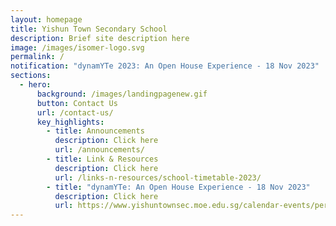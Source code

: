 ```yaml
---
layout: homepage
title: Yishun Town Secondary School
description: Brief site description here
image: /images/isomer-logo.svg
permalink: /
notification: "dynamYTe 2023: An Open House Experience - 18 Nov 2023"
sections:
  - hero:
      background: /images/landingpagenew.gif
      button: Contact Us
      url: /contact-us/
      key_highlights:
        - title: Announcements
          description: Click here
          url: /announcements/
        - title: Link & Resources
          description: Click here
          url: /links-n-resources/school-timetable-2023/
        - title: "dynamYTe: An Open House Experience - 18 Nov 2023"
          description: Click here
          url: https://www.yishuntownsec.moe.edu.sg/calendar-events/permalink/
---
```

